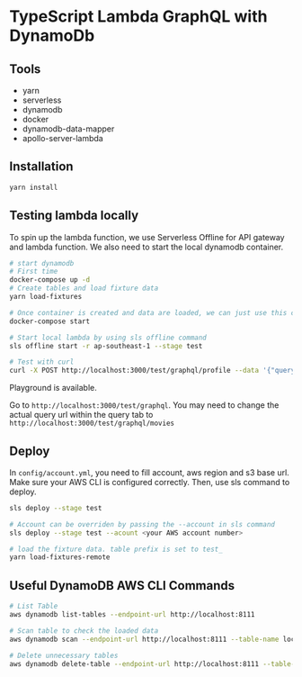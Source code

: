 # TypeScript Lambda GraphQL with DynamoDb

## Tools

- yarn
- serverless
- dynamodb
- docker
- dynamodb-data-mapper
- apollo-server-lambda

## Installation

```bash
yarn install
```

## Testing lambda locally

To spin up the lambda function, we use Serverless Offline for API gateway and lambda function. We also need to start the local dynamodb container.

```bash
# start dynamodb
# First time
docker-compose up -d
# Create tables and load fixture data
yarn load-fixtures

# Once container is created and data are loaded, we can just use this command.
docker-compose start

# Start local lambda by using sls offline command
sls offline start -r ap-southeast-1 --stage test

# Test with curl
curl -X POST http://localhost:3000/test/graphql/profile --data '{"query": "{movies { id title }}"}'
```

Playground is available.

Go to `http://localhost:3000/test/graphql`. You may need to change the actual query url within the query tab to `http://localhost:3000/test/graphql/movies`

## Deploy

In `config/account.yml`, you need to fill account, aws region and s3 base url. Make sure your AWS CLI is configured correctly. Then, use sls command to deploy.

```bash
sls deploy --stage test

# Account can be overriden by passing the --account in sls command
sls deploy --stage test --acount <your AWS account number>

# load the fixture data. table prefix is set to test_
yarn load-fixtures-remote
```

## Useful DynamoDB AWS CLI Commands

```bash
# List Table
aws dynamodb list-tables --endpoint-url http://localhost:8111

# Scan table to check the loaded data
aws dynamodb scan --endpoint-url http://localhost:8111 --table-name local_movies

# Delete unnecessary tables
aws dynamodb delete-table --endpoint-url http://localhost:8111 --table-name Music 
```

